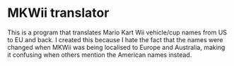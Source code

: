 # MKWii translator
 This is a program that translates Mario Kart Wii vehicle/cup names from US to EU and back. I created this because I hate the fact that the names were changed when MKWii was being localised to Europe and Australia, making it confusing when others mention the American names instead.
